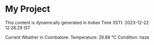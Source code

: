 # My Project

This content is dynamically generated in Indian Time (IST): 2023-12-22 12:28:29 IST


Current Weather in Coimbatore:
Temperature: 26.88 °C
Condition: haze
